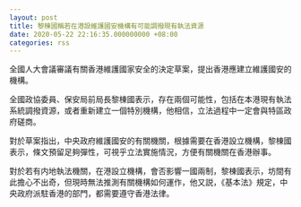 ```yaml
---
layout: post
title: 黎棟國稱若在港設維護國安機構有可能調撥現有執法資源
date: 2020-05-22 22:16:35.000000000 +08:00
categories: rss
---
```


全國人大會議審議有關香港維護國家安全的決定草案，提出香港應建立維護國安的機構。

全國政協委員、保安局前局長黎棟國表示，存在兩個可能性，包括在本港現有執法系統調撥資源，或者重新建立一個特別機構，他相信，立法過程中一定會與特區政府磋商。

對於草案指出，中央政府維護國安的有關機關，根據需要在香港設立機構，黎棟國表示，條文預留足夠彈性，可視乎立法實施情況，方便有關機關在香港辦事。

對於若有内地執法機關，在港設立機構，會否影響一國兩制，黎棟國表示，坊間有此擔心不出奇，但現時無法推測有關機構如何運作，他又説，《基本法》規定，中央政府派駐香港的部門，都需要遵守香港法律。
